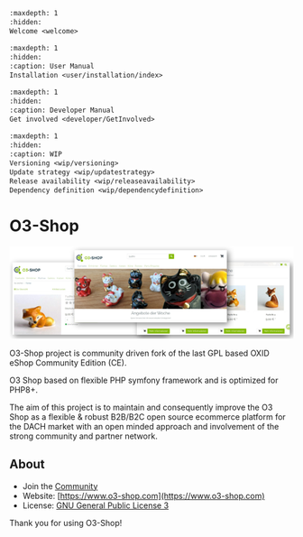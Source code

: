 ```{toctree}
:maxdepth: 1
:hidden:
Welcome <welcome>
```
```{toctree}
:maxdepth: 1
:hidden:
:caption: User Manual
Installation <user/installation/index>
```
```{toctree}
:maxdepth: 1
:hidden:
:caption: Developer Manual
Get involved <developer/GetInvolved>
```
```{toctree}
:maxdepth: 1
:hidden:
:caption: WIP
Versioning <wip/versioning>
Update strategy <wip/updatestrategy>
Release availability <wip/releaseavailability>
Dependency definition <wip/dependencydefinition>
```

# O3-Shop

![O3-Shop frontend](assets/O3-screen-Github.png)

O3-Shop project is community driven fork of the last GPL based OXID eShop Community Edition (CE).

O3 Shop based on flexible PHP symfony framework and is optimized for PHP8+.

The aim of this project is to maintain and consequently improve the O3 Shop as a flexible & robust B2B/B2C open source ecommerce platform for the DACH market with an open minded approach and involvement of the strong community and partner network.

## About

- Join the [Community](https://community.o3-shop.com)
- Website: [https://www.o3-shop.com](https://www.o3-shop.com)
- License: [GNU General Public License 3](https://www.gnu.org/licenses/gpl-3.0.de.html)

Thank you for using O3-Shop!
